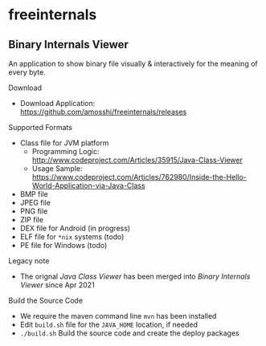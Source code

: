 # freeinternals

## Binary Internals Viewer

An application to show binary file visually & interactively for the meaning of every byte.

Download
* Download Application: https://github.com/amosshi/freeinternals/releases

Supported Formats
* Class file for JVM platform
  * Programming Logic: http://www.codeproject.com/Articles/35915/Java-Class-Viewer
  * Usage Sample: https://www.codeproject.com/Articles/762980/Inside-the-Hello-World-Application-via-Java-Class
* BMP file
* JPEG file
* PNG file
* ZIP file
* DEX file for Android (in progress)
* ELF file for `*nix` systems (todo)
* PE file for Windows (todo)

Legacy note
* The orignal *Java Class Viewer* has been merged into *Binary Internals Viewer* since Apr 2021
 
Build the Source Code

* We require the maven command line `mvn` has been installed
* Edit `build.sh` file for the `JAVA_HOME` location, if needed
* `./build.sh` Build the source code and create the deploy packages

